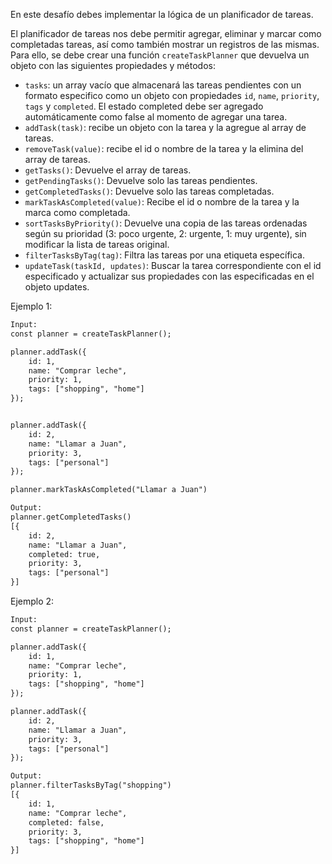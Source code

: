 En este desafío debes implementar la lógica de un planificador de tareas.

El planificador de tareas nos debe permitir agregar, eliminar y marcar como completadas tareas, así como también mostrar un registros de las mismas. Para ello, se debe crear una función `createTaskPlanner` que devuelva un objeto con las siguientes propiedades y métodos:

- `tasks`: un array vacío que almacenará las tareas pendientes con un formato especifico como un objeto con propiedades `id`, `name`, `priority`, `tags` y `completed`. El estado completed debe ser agregado automáticamente como false al momento de agregar una tarea.
- `addTask(task)`: recibe un objeto con la tarea y la agregue al array de tareas.
- `removeTask(value)`: recibe el id o nombre de la tarea y la elimina del array de tareas.
- `getTasks()`: Devuelve el array de tareas.
- `getPendingTasks()`: Devuelve solo las tareas pendientes.
- `getCompletedTasks()`: Devuelve solo las tareas completadas.
- `markTaskAsCompleted(value)`: Recibe el id o nombre de la tarea y la marca como completada.
- `sortTasksByPriority()`: Devuelve una copia de las tareas ordenadas según su prioridad (3: poco urgente, 2: urgente, 1: muy urgente), sin modificar la lista de tareas original.
- `filterTasksByTag(tag)`: Filtra las tareas por una etiqueta específica.
- `updateTask(taskId, updates)`: Buscar la tarea correspondiente con el id especificado y actualizar sus propiedades con las especificadas en el objeto updates.

Ejemplo 1:

```txt
Input:
const planner = createTaskPlanner();

planner.addTask({
    id: 1,
    name: "Comprar leche",
    priority: 1,
    tags: ["shopping", "home"]
});


planner.addTask({
    id: 2,
    name: "Llamar a Juan",
    priority: 3,
    tags: ["personal"]
});

planner.markTaskAsCompleted("Llamar a Juan")

Output:
planner.getCompletedTasks()
[{
    id: 2,
    name: "Llamar a Juan",
    completed: true,
    priority: 3,
    tags: ["personal"]
}]
```

Ejemplo 2:

```txt
Input:
const planner = createTaskPlanner();

planner.addTask({
    id: 1,
    name: "Comprar leche",
    priority: 1,
    tags: ["shopping", "home"]
});

planner.addTask({
    id: 2,
    name: "Llamar a Juan",
    priority: 3,
    tags: ["personal"]
});

Output:
planner.filterTasksByTag("shopping")
[{
    id: 1,
    name: "Comprar leche",
    completed: false,
    priority: 3,
    tags: ["shopping", "home"]
}]
```
